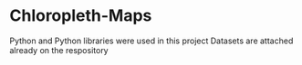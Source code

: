 # Chloropleth-Maps
Python and Python libraries were used in this project
Datasets are attached already on the respository

